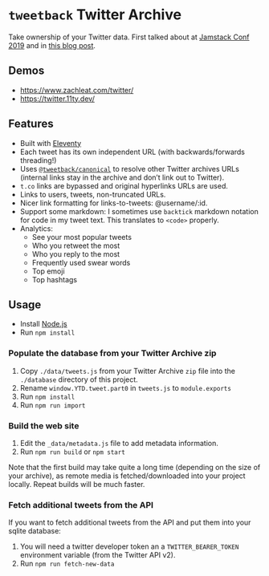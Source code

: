 # `tweetback` Twitter Archive

Take ownership of your Twitter data. First talked about at [Jamstack Conf 2019](https://www.zachleat.com/web/own-your-content/) and in [this blog post](https://www.zachleat.com/web/own-my-tweets/).

## Demos

* https://www.zachleat.com/twitter/
* https://twitter.11ty.dev/

## Features

* Built with [Eleventy](https://www.11ty.dev/)
* Each tweet has its own independent URL (with backwards/forwards threading!)
* Uses [`@tweetback/canonical`](https://github.com/tweetback/tweetback-canonical) to resolve other Twitter archives URLs (internal links stay in the archive and don’t link out to Twitter).
* `t.co` links are bypassed and original hyperlinks URLs are used.
* Links to users, tweets, non-truncated URLs.
* Nicer link formatting for links-to-tweets: @username/:id.
* Support some markdown: I sometimes use `backtick` markdown notation for code in my tweet text. This translates to `<code>` properly.
* Analytics:
	* See your most popular tweets
	* Who you retweet the most
	* Who you reply to the most
	* Frequently used swear words
	* Top emoji
	* Top hashtags

## Usage

* Install [Node.js](https://nodejs.org/)
* Run `npm install`

### Populate the database from your Twitter Archive zip

1. Copy `./data/tweets.js` from your Twitter Archive `zip` file into the `./database` directory of this project.
1. Rename `window.YTD.tweet.part0` in `tweets.js` to `module.exports`
1. Run `npm install`
1. Run `npm run import`

### Build the web site

1. Edit the `_data/metadata.js` file to add metadata information.
1. Run `npm run build` or `npm start`

Note that the first build may take quite a long time (depending on the size of your archive), as remote media is fetched/downloaded into your project locally. Repeat builds will be much faster.

### Fetch additional tweets from the API

If you want to fetch additional tweets from the API and put them into your sqlite database:

1. You will need a twitter developer token an a `TWITTER_BEARER_TOKEN` environment variable (from the Twitter API v2).
1. Run `npm run fetch-new-data`

